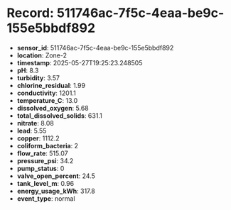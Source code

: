 # Record: 511746ac-7f5c-4eaa-be9c-155e5bbdf892

- **sensor_id**: 511746ac-7f5c-4eaa-be9c-155e5bbdf892
- **location**: Zone-2
- **timestamp**: 2025-05-27T19:25:23.248505
- **pH**: 8.3
- **turbidity**: 3.57
- **chlorine_residual**: 1.99
- **conductivity**: 1201.1
- **temperature_C**: 13.0
- **dissolved_oxygen**: 5.68
- **total_dissolved_solids**: 631.1
- **nitrate**: 8.08
- **lead**: 5.55
- **copper**: 1112.2
- **coliform_bacteria**: 2
- **flow_rate**: 515.07
- **pressure_psi**: 34.2
- **pump_status**: 0
- **valve_open_percent**: 24.5
- **tank_level_m**: 0.96
- **energy_usage_kWh**: 317.8
- **event_type**: normal